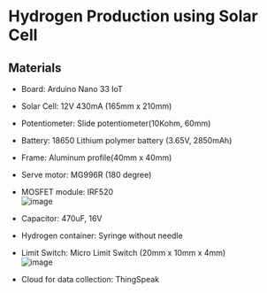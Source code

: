 # Hydrogen Production using Solar Cell 

## Materials
 - Board: Arduino Nano 33 IoT  
 - Solar Cell: 12V 430mA (165mm x 210mm)
 -  Potentiometer: Slide potentiometer(10Kohm, 60mm)
 -  Battery: 18650 Lithium polymer battery (3.65V, 2850mAh)
 -  Frame: Aluminum profile(40mm x 40mm)
 -  Serve motor: MG996R (180 degree)
 -  MOSFET module: IRF520
    <br>![image](https://user-images.githubusercontent.com/24539773/196126013-d468d98e-1329-424f-954f-2957cacb88dc.png)
 -  Capacitor: 470uF, 16V
 -  Hydrogen container: Syringe without needle
 -  Limit Switch: Micro Limit Switch (20mm x 10mm x 4mm)
    <br>![image](https://user-images.githubusercontent.com/24539773/196125048-a510d89f-af0a-44c9-9fc9-8f59de2e4870.png)

 -  Cloud for data collection: ThingSpeak
